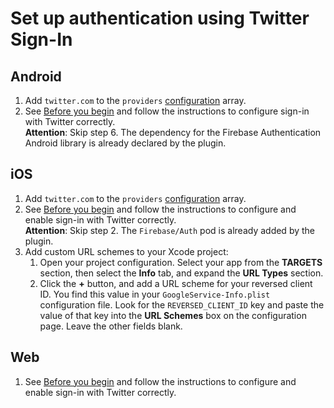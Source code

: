 # Set up authentication using Twitter Sign-In

## Android

1. Add `twitter.com` to the `providers` [configuration](https://github.com/capawesome-team/capacitor-firebase/tree/main/packages/authentication#configuration) array.
1. See [Before you begin](https://firebase.google.com/docs/auth/android/twitter-login#before_you_begin) and follow the instructions to configure sign-in with Twitter correctly.  
   **Attention**: Skip step 6. The dependency for the Firebase Authentication Android library is already declared by the plugin.

## iOS

1. Add `twitter.com` to the `providers` [configuration](https://github.com/capawesome-team/capacitor-firebase/tree/main/packages/authentication#configuration) array.
1. See [Before you begin](https://firebase.google.com/docs/auth/ios/twitter-login#before_you_begin) and follow the instructions to configure and enable sign-in with Twitter correctly.  
   **Attention**: Skip step 2. The `Firebase/Auth` pod is already added by the plugin.
1. Add custom URL schemes to your Xcode project:
   1. Open your project configuration.
      Select your app from the **TARGETS** section, then select the **Info** tab, and expand the **URL Types** section.
   1. Click the **+** button, and add a URL scheme for your reversed client ID.
      You find this value in your `GoogleService-Info.plist` configuration file.
      Look for the `REVERSED_CLIENT_ID` key and paste the value of that key into the **URL Schemes** box on the configuration page.
      Leave the other fields blank.

## Web

1. See [Before you begin](https://firebase.google.com/docs/auth/web/twitter-login#before_you_begin) and follow the instructions to configure and enable sign-in with Twitter correctly.
